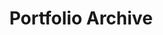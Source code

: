 ---
title: Portfolio Archive
layout: portfolio
permalink: /portfolio/
show_excerpts: true
entries_layout: list
---